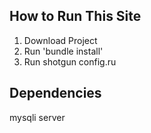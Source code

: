 ## How to Run This Site 


1. Download Project
2. Run 'bundle install'
3. Run shotgun config.ru 


## Dependencies
mysqli server 

